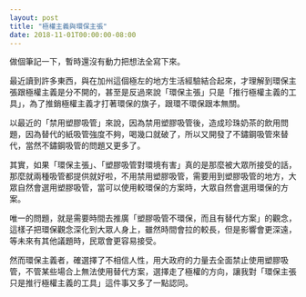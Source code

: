 ```yaml
---
layout: post
title: "極權主義與環保主張"
date: 2018-11-01T00:00:00-08:00
---
```


做個筆記一下，暫時還沒有動力把想法全寫下來。

最近讀到許多東西，與在加州這個極左的地方生活經驗結合起來，才理解到環保主張跟極權主義是分不開的，甚至是反過來說「環保主張」只是「推行極權主義的工具」，為了推銷極權主義才打著環保的旗子，跟環不環保跟本無關。

以最近的「禁用塑膠吸管」來說，因為禁用塑膠吸管後，造成珍珠奶茶的飲用問題，因為替代的紙吸管強度不夠，喝幾口就破了，所以又開發了不鏽鋼吸管來替代，當然不鏽鋼吸管的問題又更多了。

其實，如果「環保主張」、「塑膠吸管對環境有害」真的是那麼被大眾所接受的話，那麼就兩種吸管都提供就好啦，不用禁用塑膠吸管，需要用到塑膠吸管的地方，大眾自然會選用塑膠吸管，當可以使用較環保的方案時，大眾自然會選用環保的方案。

唯一的問題，就是需要時間去推廣「塑膠吸管不環保，而且有替代方案」的觀念，這樣子把環保觀念深化到大眾人身上，雖然時間會拉的較長，但是影響會更深遠，等未來有其他議題時，民眾會更容易接受。

然而環保主義者，確選擇了不相信人性，用大政府的力量去全面禁止使用塑膠吸管，不管某些場合上無法使用替代方案，選擇走了極權的方向，讓我對「環保主張只是推行極權主義的工具」這件事又多了一點認同。
